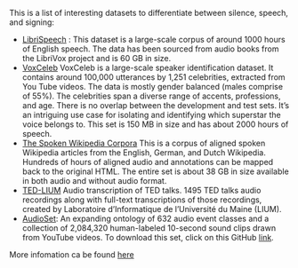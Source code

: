 This is a list of interesting datasets to differentiate between silence, speech, and signing: 

- [LibriSpeech](http://www.openslr.org/12/) : This dataset is a large-scale corpus of around 1000 hours of English speech. The data has been sourced from audio books from the LibriVox project and is 60 GB in size.
- [VoxCeleb](http://www.robots.ox.ac.uk/~vgg/data/voxceleb/)
VoxCeleb is a large-scale speaker identification dataset. It contains around 100,000 utterances by 1,251 celebrities, extracted from You Tube videos. The data is mostly gender balanced (males comprise of 55%). The celebrities span a diverse range of accents, professions, and age. There is no overlap between the development and test sets. It’s an intriguing use case for isolating and identifying which superstar the voice belongs to.
This set is 150 MB in size and has about 2000 hours of speech.
- [The Spoken Wikipedia Corpora](https://nats.gitlab.io/swc/)
This is a corpus of aligned spoken Wikipedia articles from the English, German, and Dutch Wikipedia. Hundreds of hours of aligned audio and annotations can be mapped back to the original HTML. The entire set is about 38 GB in size available in both audio and without audio format.
- [TED-LIUM](http://www.openslr.org/51/)
Audio transcription of TED talks. 1495 TED talks audio recordings along with full-text transcriptions of those recordings, created by Laboratoire d’Informatique de l’Université du Maine (LIUM).
- [AudioSet](https://research.google.com/audioset/): An expanding ontology of 632 audio event classes and a collection of 2,084,320 human-labeled 10-second sound clips drawn from YouTube videos. To download this set, click on this GitHub [link](https://github.com/audioset/ontology).

More infomation ca be found [here](https://towardsdatascience.com/a-data-lakes-worth-of-audio-datasets-b45b88cd4ad)